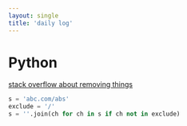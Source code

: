 ```yaml
---
layout: single
title: 'daily log'
---
```


# Python

[stack overflow about removing things](https://stackoverflow.com/questions/1276764/stripping-everything-but-alphanumeric-chars-from-a-string-in-python)
```python
s = 'abc.com/abs'
exclude = '/'
s = ''.join(ch for ch in s if ch not in exclude)
```